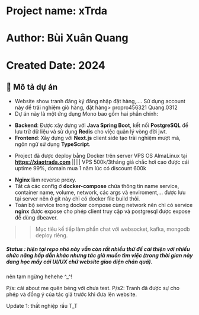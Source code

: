 # Project name: xTrda
# Author: Bùi Xuân Quang
# Created Date: 2024

## 📌 Mô tả dự án
+ Website show tranh đăng ký đăng nhập đặt hàng,....   Sử dụng account này để trải nghiệm giỏ hàng, đặt hàng> propro456321 Quang.0312
+ Dự án này là một ứng dụng Mono bao gồm hai phần chính:

- **Backend**: Được xây dựng với **Java Spring Boot**, kết nối **PostgreSQL** để lưu trữ dữ liệu và sử dụng **Redis** cho việc quản lý vòng đời jwt.
- **Frontend**: Xây dựng với **Next.js** client side tạo trải nghiệm mượt mà, ngôn ngữ sử dụng **TypeScript**.

+ Project đã được deploy bằng Docker trên server VPS OS AlmaLinux tại **https://xiaotrada.com** ||||| VPS 500k/3tháng giá chắc hơi cao được cái uptime 99%, domain mua 1 năm lúc có discount 600k
- **Nginx** làm reverse proxy.
- Tất cả các config ở **docker-compose** chứa thông tin name service, container name, volume, network, các args và enviroment,... được lưu tại server nên ở git này chỉ có docker file build thôi.
- Toàn bộ service trong docker compose cùng network nên chỉ có service **nginx** được expose cho phép client truy cập và postgresql được expose để dùng dbeaver. 

>>Mục tiêu kế tiếp làm phần chat với websocket, kafka, mongodb deploy riêng.



##### Status : hiện tại repo nhỏ này vẫn còn rất nhiều thứ để cải thiện với nhiều chức năng hấp dẫn khác nhưng tác giả muốn tìm việc (trong thời gian này đang học mấy cái UI/UX chứ website giao diện chán quá). 
nên tạm ngừng hehehe ^_^!

P/s: cái about me quên béng với chưa test.
P/s2: Tranh đã được sự cho phép và đồng ý của tác giả trước khi đưa lên website.



Update 1: thất nghiệp rầu T_T
